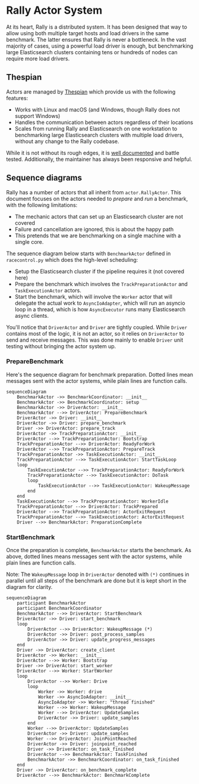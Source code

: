 # Rally Actor System

At its heart, Rally is a distributed system. It has been designed that way to
allow using both multiple target hosts and load drivers in the same benchmark.
The latter ensures that Rally is never a bottleneck. In the vast majority of
cases, using a powerful load driver is enough, but benchmarking large
Elasticsearch clusters containing tens or hundreds of nodes can require more
load drivers.

## Thespian

Actors are managed by [Thespian](https://thespianpy.com/doc/) which provide us
with the following features:

 * Works with Linux and macOS (and Windows, though Rally does not support Windows)
 * Handles the communication between actors regardless of their locations
 * Scales from running Rally and Elasticsearch on one workstation to
   benchmarking large Elasticsearch clusters with multiple load drivers,
   without any change to the Rally codebase.

While it is not without its rough edges, it is [well
documented](https://thespianpy.com/doc/using.html) and battle tested.
Additionally, the maintainer has always been responsive and helpful.

## Sequence diagrams

Rally has a number of actors that all inherit from `actor.RallyActor`. This
document focuses on the actors needed to *prepare* and *run* a benchmark, with
the following limitations:

 * The mechanic actors that can set up an Elasticsearch cluster are not covered
 * Failure and cancellation are ignored, this is about the happy path
 * This pretends that we are benchmarking on a single machine with a single
   core.

The sequence diagram below starts with `BenchmarkActor` defined in
`racecontrol.py` which does the high-level scheduling:

 * Setup the Elasticsearch cluster if the pipeline requires it (not covered
   here)
 * Prepare the benchmark which involves the `TrackPreparationActor` and
   `TaskExecutionActor` actors.
 * Start the benchmark, which will involve the `Worker` actor that will
   delegate the actual work to `AsyncIoAdapter`, which will run an asyncio loop
   in a thread, which is how `AsyncExecutor` runs many Elasticsearch async
   clients.

You'll notice that `DriverActor` and `Driver` are tightly coupled. While
`Driver` contains most of the logic, it is not an actor, so it relies on
`DriverActor` to send and receive messages. This was done mainly to enable
`Driver` unit testing without bringing the actor system up.

### PrepareBenchmark

Here's the sequence diagram for benchmark preparation. Dotted lines
mean messages sent with the actor systems, while plain lines are
function calls.

```mermaid
sequenceDiagram
    BenchmarkActor ->> BenchmarkCoordinator: __init__
    BenchmarkActor ->> BenchmarkCoordinator: setup
    BenchmarkActor ->> DriverActor: __init__
    BenchmarkActor -->> DriverActor: PrepareBenchmark
    DriverActor ->> Driver: __init__
    DriverActor ->> Driver: prepare_benchmark
    Driver ->> DriverActor: prepare_track
    DriverActor ->> TrackPreparationActor: __init__
    DriverActor -->> TrackPreparationActor: Bootstrap
    TrackPreparationActor -->> DriverActor: ReadyForWork
    DriverActor -->> TrackPreparationActor: PrepareTrack
    TrackPreparationActor ->> TaskExecutionActor: __init__
    TrackPreparationActor -->> TaskExecutionActor: StartTaskLoop
    loop
        TaskExecutionActor -->> TrackPreparationActor: ReadyForWork
        TrackPreparationActor -->> TaskExecutionActor: DoTask
        loop
            TaskExecutionActor -->> TaskExecutionActor: WakeupMessage
        end
    end
    TaskExecutionActor -->> TrackPreparationActor: WorkerIdle
    TrackPreparationActor -->> DriverActor: TrackPrepared
    DriverActor -->> TrackPreparationActor: ActorExitRequest
    TrackPreparationActor -->> TaskExecutionActor: ActorExitRequest
    Driver -->> BenchmarkActor: PreparationComplete
```

### StartBenchmark

Once the preparation is complete, `BenchmarkActor` starts the
benchmark. As above, dotted lines means messages sent with the actor
systems, while plain lines are function calls.

Note: The `WakeupMessage` loop in `DriverActor` denoted with `(*)` continues in
parallel until all steps of the benchmark are done but it is kept short in the
diagram for clarity.

```mermaid
sequenceDiagram
    participant BenchmarkActor
    participant BenchmarkCoordinator
    BenchmarkActor -->> DriverActor: StartBenchmark
    DriverActor ->> Driver: start_benchmark
    loop
        DriverActor -->> DriverActor: WakeupMessage (*)
        DriverActor ->> Driver: post_process_samples
        DriverActor ->> Driver: update_progress_messages
    end
    Driver ->> DriverActor: create_client
    DriverActor ->> Worker: __init__
    DriverActor -->> Worker: Bootstrap
    Driver ->> DriverActor: start_worker
    DriverActor -->> Worker: StartWorker
    loop
        DriverActor -->> Worker: Drive
        loop
            Worker ->> Worker: drive
            Worker ->> AsyncIoAdapter: __init__
            AsyncIoAdapter ->> Worker: "thread finished"
            Worker -->> Worker: WakeupMessage
            Worker -->> DriverActor: UpdateSamples
            DriverActor ->> Driver: update_samples
        end
        Worker -->> DriverActor: UpdateSamples
        DriverActor ->> Driver: update_samples
        Worker -->> DriverActor: JoinPointReached
        DriverActor ->> Driver: joinpoint_reached
        Driver ->> DriverActor: on_task_finished
        DriverActor -->> BenchmarkActor: TaskFinished
        BenchmarkActor ->> BenchmarkCoordinator: on_task_finished
    end
    Driver ->> DriverActor: on_benchmark_complete
    DriverActor -->> BenchmarkActor: BenchmarkComplete
```
